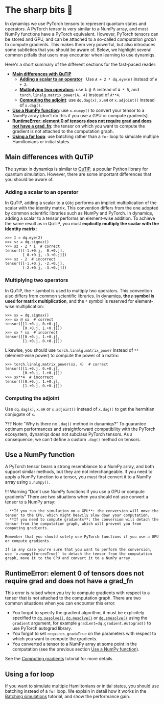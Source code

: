 # The sharp bits 🔪

In dynamiqs we use PyTorch tensors to represent quantum states and operators. A PyTorch tensor is very similar to a NumPy array, and most NumPy functions have a PyTorch equivalent. However, PyTorch tensors can be stored and GPU, and can be attached to a so-called *computation graph* to compute gradients. This makes them very powerful, but also introduces some subtleties that you should be aware of. Below, we highlight several common pitfalls that users may encounter when learning to use dynamiqs.

Here's a short summary of the different sections for the fast-paced reader:

- [**Main differences with QuTiP**](#main-differences-with-qutip)
    - [**Adding a scalar to an operator**](#adding-a-scalar-to-an-operator) &nbsp; Use `A + 2 * dq.eye(n)` instead of `A + 2`.
    - [**Multiplying two operators**](#multiplying-two-operators): use `A @ B` instead of `A * B`, and `torch.linalg.matrix_power(A, 4)` instead of `A**4`.
    - [**Computing the adjoint**](#computing-the-adjoint): use `dq.dag(x)`, `x.mH` or `x.adjoint()` instead of `x.dag()`.
- [**Use a NumPy function**](#use-a-numpy-function): use `x.numpy()` to convert your tensor to a NumPy array (don't do this if you use a GPU or compute gradients).
- [**RuntimeError: element 0 of tensors does not require grad and does not have a grad_fn**](#runtimeerror-element-0-of-tensors-does-not-require-grad-and-does-not-have-a-grad_fn): the tensor on which you want to compute the gradient is not attached to the computation graph.
- [**Using a for loop**](#using-a-for-loop): use batching rather than a `for` loop to simulate multiple Hamiltonians or initial states.

## Main differences with QuTiP

The syntax in dynamiqs is similar to [QuTiP](http://qutip.org/), a popular Python library for quantum simulation. However, there are some important differences that you should be aware of.

### Adding a scalar to an operator

In QuTiP, adding a scalar to a `QObj` performs an implicit multiplication of the scalar with the identity matrix. This convention differs from the one adopted by common scientific libraries such as NumPy and PyTorch. In dynamiqs, adding a scalar to a tensor performs an element-wise addition. To achieve the same result as in QuTiP, you must **explicitly multiply the scalar with the identity matrix**:

```pycon
>>> I = dq.eye(2)
>>> sz = dq.sigmaz()
>>> sz - 2 * I  # correct
tensor([[-1.+0.j,  0.+0.j],
        [ 0.+0.j, -3.+0.j]])
>>> sz - 2  # incorrect
tensor([[-1.+0.j, -2.+0.j],
        [-2.+0.j, -3.+0.j]])
```

### Multiplying two operators

In QuTiP, the `*` symbol is used to multiply two operators. This convention also differs from common scientific libraries. In dynamiqs, **the `@` symbol is used for matrix multiplication**, and the `*` symbol is reserved for element-wise multiplication:

```pycon
>>> sx = dq.sigmax()
>>> sx @ sx  # correct
tensor([[1.+0.j, 0.+0.j],
        [0.+0.j, 1.+0.j]])
>>> sx * sx  # incorrect
tensor([[0.+0.j, 1.+0.j],
        [1.+0.j, 0.+0.j]])
```

Likewise, you should use `torch.linalg.matrix_power` instead of `**` (element-wise power) to compute the power of a matrix:

```pycon
>>> torch.linalg.matrix_power(sx, 4)  # correct
tensor([[1.+0.j, 0.+0.j],
        [0.+0.j, 1.+0.j]])
>>> sx**4  # incorrect
tensor([[0.+0.j, 1.+0.j],
        [1.+0.j, 0.+0.j]])
```

### Computing the adjoint

Use `dq.dag(x)`, `x.mH` or `x.adjoint()` instead of `x.dag()` to get the hermitian conjugate of `x`.

??? Note "Why is there no `.dag()` method in dynamiqs?"
    To guarantee optimum performances and straightforward compatibility with the PyTorch ecosystem, dynamiqs does not subclass PyTorch tensors. As a consequence, we can't define a custom `.dag()` method on tensors.

## Use a NumPy function

A PyTorch tensor bears a strong resemblance to a NumPy array, and both support similar methods, but they are not interchangeable. If you need to apply a NumPy function to a tensor, you must first convert it to a NumPy array using `x.numpy()`.

!!! Warning "Don't use NumPy functions if you use a GPU or compute gradients"
    There are two situations when you should not use convert a tensor to a NumPy array:

    - **If you run the simulation on a GPU**: the conversion will move the tensor to the CPU, which might heavily slow down your computation.
    - **If you need to compute gradients**: the conversion will detach the tensor from the computation graph, which will prevent you from computing gradients.

    Remember that you should solely use PyTorch functions if you use a GPU or compute gradients.

    If in any case you're sure that you want to perform the conversion, use `x.numpy(force=True)` to detach the tensor from the computation graph, move it to the CPU and convert it to a NumPy array.

## RuntimeError: element 0 of tensors does not require grad and does not have a grad_fn

This error is raised when you try to compute gradients with respect to a tensor that is not attached to the computation graph. There are two common situations when you can encounter this error:

- You forgot to specify the gradient algorithm, it must be explicitely specified to [`dq.sesolve()`](../python_api/solvers/sesolve.md), [`dq.mesolve()`](../python_api/solvers/mesolve.md) or [`dq.smesolve()`](../python_api/solvers/smesolve.md) using the `gradient` argument, for example `gradient=dq.gradient.Autograd()` to use PyTorch autograd library.
- You forgot to set `requires_grad=True` on the parameters with respect to which you want to compute the gradients.
- You converted a tensor to a NumPy array at some point in the computation (see the previous section [Use a NumPy function](#use-a-numpy-function)).

See the [Computing gradients](/tutorials/computing_gradients.html) tutorial for more details.

## Using a for loop

If you want to simulate multiple Hamiltonians or initial states, you should use batching instead of a `for` loop. We explain in detail how it works in the [Batching simulations](/tutorials/batching-simulations.html) tutorial, and show the performance gain.
